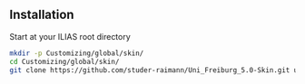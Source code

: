 ## Installation ##

Start at your ILIAS root directory
```bash
mkdir -p Customizing/global/skin/
cd Customizing/global/skin/
git clone https://github.com/studer-raimann/Uni_Freiburg_5.0-Skin.git unifr5x
```